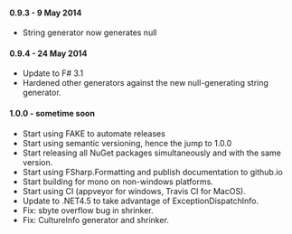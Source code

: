 #### 0.9.3 - 9 May 2014
* String generator now generates null

#### 0.9.4 - 24 May 2014
* Update to F# 3.1
* Hardened other generators against the new null-generating string generator.

#### 1.0.0 - sometime soon
* Start using FAKE to automate releases
* Start using semantic versioning, hence the jump to 1.0.0
* Start releasing all NuGet packages simultaneously and with the same version.
* Start using FSharp.Formatting and publish documentation to github.io
* Start building for mono on non-windows platforms.
* Start using CI (appveyor for windows, Travis CI for MacOS).
* Update to .NET4.5 to take advantage of ExceptionDispatchInfo.
* Fix: sbyte overflow bug in shrinker.
* Fix: CultureInfo generator and shrinker.

